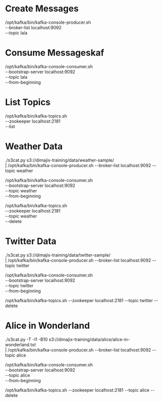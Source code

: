 # Create Messages
/opt/kafka/bin/kafka-console-producer.sh \
    --broker-list localhost:9092 \
    --topic lala

# Consume Messageskaf
/opt/kafka/bin/kafka-console-consumer.sh \
    --bootstrap-server localhost:9092 \
    --topic lala \
    --from-beginning

# List Topics
/opt/kafka/bin/kafka-topics.sh \
    --zookeeper localhost:2181 \
    --list

# Weather Data
./s3cat.py s3://dimajix-training/data/weather-sample/ \
   | /opt/kafka/bin/kafka-console-producer.sh --broker-list localhost:9092 --topic weather

/opt/kafka/bin/kafka-console-consumer.sh \
    --bootstrap-server localhost:9092 \
    --topic weather \
    --from-beginning

/opt/kafka/bin/kafka-topics.sh \
    --zookeeper localhost:2181 \
    --topic weather \
    --delete


# Twitter Data
./s3cat.py s3://dimajix-training/data/twitter-sample/ \
   | /opt/kafka/bin/kafka-console-producer.sh --broker-list localhost:9092 --topic twitter

/opt/kafka/bin/kafka-console-consumer.sh \
    --bootstrap-server localhost:9092 \
    --topic twitter \
    --from-beginning

/opt/kafka/bin/kafka-topics.sh --zookeeper localhost:2181 --topic twitter --delete


# Alice in Wonderland

./s3cat.py -T -I1 -B10 s3://dimajix-training/data/alice/alice-in-wonderland.txt \
   | /opt/kafka/bin/kafka-console-producer.sh --broker-list localhost:9092 --topic alice

/opt/kafka/bin/kafka-console-consumer.sh \
    --bootstrap-server localhost:9092 \
    --topic alice \
    --from-beginning

/opt/kafka/bin/kafka-topics.sh --zookeeper localhost:2181 --topic alice --delete
